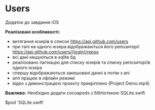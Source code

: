# Users
Додаток до завдання iOS

**Реалізовані особливості:**
- витягання юзерів в список https://api.github.com/users 
- при тапі на одного юзера відображаються його репозиторії https://api.github.com/users/{login}/repos
- всі дані кешуються в sqlite бд
- реалізовано пагінацію для списку юзерів та списку репозиторіїв одного юзера
- спершу відображаються закешовані данні а потім з апі
- апп працює в офлайн режимі
- відео з демонстрацією проєкту прикріплено (Project Demo.mp4)

**Важливо:**
Необхідно додати cocoapods з бібліотекою SQLite.swift

$pod 'SQLite.swift'
